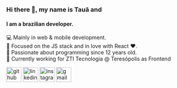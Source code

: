 ### Hi there 👋, my name is Tauã and
#### I am a brazilian developer.
💻 Mainly in web & mobile development.<br>
🔭 Focused on the JS stack and in love with React ❤.<br>
👶 Passionate about programming since 12 years old.<br>
💼 Currently working for ZTI Tecnologia @ Teresópolis as Frontend<br>


[<img src='https://cdn.jsdelivr.net/npm/simple-icons@3.0.1/icons/github.svg' alt='github' height='40'>](https://github.com/mott4a)  [<img src='https://cdn.jsdelivr.net/npm/simple-icons@3.0.1/icons/linkedin.svg' alt='linkedin' height='40'>](https://www.linkedin.com/in/tau%C3%A3-mota-5047b4128//)  [<img src='https://cdn.jsdelivr.net/npm/simple-icons@3.0.1/icons/instagram.svg' alt='instagram' height='40'>](https://www.instagram.com/mott4a/)  [<img src='https://cdn.jsdelivr.net/npm/simple-icons@3.0.1/icons/gmail.svg' alt='gmail' height='40'>](https://www.instagram.com/mott4a/)
